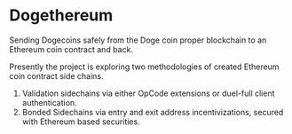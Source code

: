 # Dogethereum
Sending Dogecoins safely from the Doge coin proper blockchain to an Ethereum coin contract and back. 

Presently the project is exploring two methodologies of created Ethereum coin contract side chains.

1. Validation sidechains via either OpCode extensions or duel-full client authentication.
2. Bonded Sidechains via entry and exit address incentivizations, secured with Ethereum based securities. 
